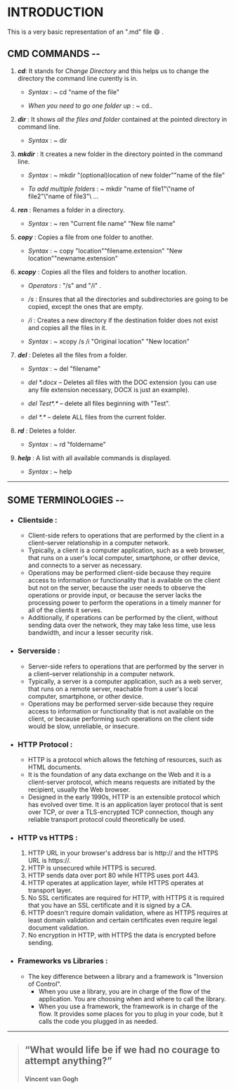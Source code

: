 # INTRODUCTION

This is a very basic representation of an ".md" file :smile: .

## CMD COMMANDS --

1. ***cd***: It stands for *Change Directory* and this helps us to change the directory the command line curently is in.

    - *Syntax* : ~ cd "name of the file"
    
    - *When you need to go one folder up* : ~ cd..

2. ***dir*** : It shows *all the files and folder* contained at the pointed directory in command line.

    - *Syntax* : ~ dir

3. ***mkdir*** : It creates a new folder in the directory pointed in the command line.

    - *Syntax* : ~ mkdir "(optional)location of new folder"\"name of the file"
    
    - *To add multiple folders* : ~ mkdir "name of file1"\\"name of file2"\\"name of file3"\\ ...

4. ***ren*** : Renames a folder in a directory.

    - *Syntax* : ~ ren "Current file name" "New file name"

5. ***copy*** : Copies a file from one folder to another.

    - *Syntax* : ~ copy "location"\"filename.extension" "New location"\"newname.extension"

6. ***xcopy*** : Copies all the files and folders to another location.

    - *Operators* : "/s" and "/i" .

    - */s* : Ensures that all the directories and subdirectories are going to be copied, except the ones that are empty.

    - */i* : Creates a new directory if the destination folder does not exist and copies all the files in it.
    
    - *Syntax* : ~ xcopy /s /i "Original location" "New location"

7. ***del*** : Deletes all the files from a folder.

    - *Syntax* : ~ del "filename"

    - *del \*.docx* – Deletes all files with the DOC extension (you can use any file extension necessary, DOCX is just an example).

    - *del Test\*.\** – delete all files beginning with "Test".
    
    - *del \*.\** – delete ALL files from the current folder.

8. ***rd*** : Deletes a folder.

    - *Syntax* : ~ rd "foldername"

9. ***help*** : A list with all available commands is displayed.

    - *Syntax* : ~ help

---

## SOME TERMINOLOGIES --

- ### Clientside : 
    - Client-side refers to operations that are performed by the client in a client–server relationship in a computer network.
    - Typically, a client is a computer application, such as a web browser, that runs on a user's local computer, smartphone, or other device, and connects to a server as necessary.
    - Operations may be performed client-side because they require access to information or functionality that is available on the client but not on the server, because the user needs to observe the operations or provide input, or because the server lacks the processing power to perform the operations in a timely manner for all of the clients it serves.
    - Additionally, if operations can be performed by the client, without sending data over the network, they may take less time, use less bandwidth, and incur a lesser security risk.

- ### Serverside :
    - Server-side refers to operations that are performed by the server in a client–server relationship in a computer network.
    - Typically, a server is a computer application, such as a web server, that runs on a remote server, reachable from a user's local computer, smartphone, or other device.
    - Operations may be performed server-side because they require access to information or functionality that is not available on the client, or because performing such operations on the client side would be slow, unreliable, or insecure.

- ### HTTP Protocol :
    - HTTP is a protocol which allows the fetching of resources, such as HTML documents. 
    - It is the foundation of any data exchange on the Web and it is a client-server protocol, which means requests are initiated by the recipient, usually the Web browser.
    - Designed in the early 1990s, HTTP is an extensible protocol which has evolved over time. It is an application layer protocol that is sent over TCP, or over a TLS-encrypted TCP connection, though any reliable transport protocol could theoretically be used.

- ### HTTP vs HTTPS :
    1. HTTP URL in your browser's address bar is http:// and the HTTPS URL is https://.
    2. HTTP is unsecured while HTTPS is secured.
    3. HTTP sends data over port 80 while HTTPS uses port 443.
    4. HTTP operates at application layer, while HTTPS operates at transport layer.
    5. No SSL certificates are required for HTTP, with HTTPS it is required that you have an SSL certificate and it is signed by a CA.
    6. HTTP doesn't require domain validation, where as HTTPS requires at least domain validation and certain certificates even require legal document validation.
    7. No encryption in HTTP, with HTTPS the data is encrypted before sending.

- ### Frameworks vs Libraries :
    - The key difference between a library and a framework is "Inversion of Control".
        - When you use a library, you are in charge of the flow of the application. You are choosing when and where to call the library. 
        - When you use a framework, the framework is in charge of the flow. It provides some places for you to plug in your code, but it calls the code you plugged in as needed.

---

> ## “What would life be if we had no courage to attempt anything?”
> #### Vincent van Gogh